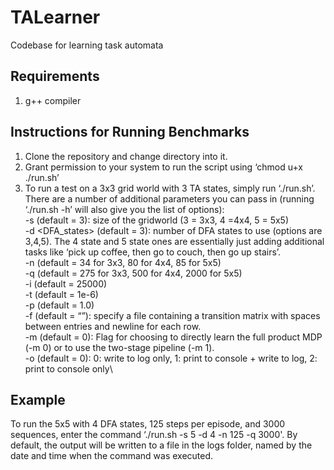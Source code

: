 # TALearner
Codebase for learning task automata

## Requirements

1. g++ compiler

## Instructions for Running Benchmarks

1.	Clone the repository and change directory into it.
2.	Grant permission to your system to run the script using ‘chmod u+x ./run.sh’ 
3.	To run a test on a 3x3 grid world with 3 TA states, simply run ‘./run.sh’. There are a number of additional parameters you can pass in (running ‘./run.sh -h’ will also give you the list of options):\
    -s <size> (default = 3): size of the gridworld (3 = 3x3, 4 =4x4, 5 = 5x5)\
    -d <DFA_states> (default = 3): number of DFA states to use (options are 3,4,5). The 4 state and 5 state ones are essentially just adding additional tasks like ‘pick up coffee, then go to couch, then go up stairs’.\
    -n <number of steps per episode> (default = 34 for 3x3, 80 for 4x4, 85 for 5x5)\
    -q <number of episodes to train on> (default = 275 for 3x3, 500 for 4x4, 2000 for 5x5)\
    -i <maxIterations> (default = 25000)\
    -t <convergence tolerance> (default = 1e-6)\
    -p <parameter that changes the small probability added to each non-zero entry of the guess> (default = 1.0)\
    -f <file containing transition matrix to initialise to> (default = “”): specify a file containing a transition matrix with spaces between entries and newline for each row.\
    -m <mode> (default = 0): Flag for choosing to directly learn the full product MDP (-m 0) or to use the two-stage pipeline (-m 1).\
    -o <output format> (default = 0): 0: write to log only, 1: print to console + write to log, 2: print to console only\

## Example

To run the 5x5 with 4 DFA states, 125 steps per episode, and 3000 sequences, enter the command ‘./run.sh -s 5 -d 4 -n 125 -q 3000'. By default, the output will be written to a file in the logs folder, named by the date and time when the command was executed.

